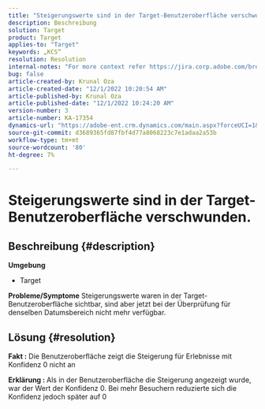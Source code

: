 ```yaml
---
title: "Steigerungswerte sind in der Target-Benutzeroberfläche verschwunden"
description: Beschreibung
solution: Target
product: Target
applies-to: "Target"
keywords: „KCS“
resolution: Resolution
internal-notes: "For more context refer https://jira.corp.adobe.com/browse/TGT-41844"
bug: false
article-created-by: Krunal Oza
article-created-date: "12/1/2022 10:20:54 AM"
article-published-by: Krunal Oza
article-published-date: "12/1/2022 10:24:20 AM"
version-number: 3
article-number: KA-17354
dynamics-url: "https://adobe-ent.crm.dynamics.com/main.aspx?forceUCI=1&pagetype=entityrecord&etn=knowledgearticle&id=464e90d5-6171-ed11-9561-6045bd006a22"
source-git-commit: d3689365fd87fbf4d77a8068223c7e1adaa2a53b
workflow-type: tm+mt
source-wordcount: '80'
ht-degree: 7%

---
```


# Steigerungswerte sind in der Target-Benutzeroberfläche verschwunden.

## Beschreibung {#description}

<b>Umgebung</b>
- Target



<b>Probleme/Symptome</b>
Steigerungswerte waren in der Target-Benutzeroberfläche sichtbar, sind aber jetzt bei der Überprüfung für denselben Datumsbereich nicht mehr verfügbar.


## Lösung {#resolution}




<b>Fakt :</b> Die Benutzeroberfläche zeigt die Steigerung für Erlebnisse mit Konfidenz 0 nicht an



<b>Erklärung : </b>Als in der Benutzeroberfläche die Steigerung angezeigt wurde, war der Wert der Konfidenz 0. Bei mehr Besuchern reduzierte sich die Konfidenz jedoch später auf 0
